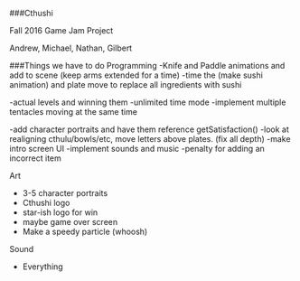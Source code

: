 ###Cthushi

Fall 2016 Game Jam Project

Andrew, Michael, Nathan, Gilbert


###Things we have to do
Programming
-Knife and Paddle animations and add to scene (keep arms extended for a time)
-time the (make sushi animation) and plate move to replace all ingredients with sushi

-actual levels and winning them
-unlimited time mode
-implement multiple tentacles moving at the same time

-add character portraits and have them reference getSatisfaction()
-look at realigning cthulu/bowls/etc, move letters above plates. (fix all depth)
-make intro screen UI
-implement sounds and music
-penalty for adding an incorrect item

Art
- 3-5 character portraits
- Cthushi logo
- star-ish logo for win
- maybe game over screen
- Make a speedy particle (whoosh)

Sound
- Everything